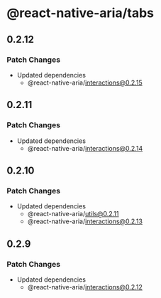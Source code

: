 # @react-native-aria/tabs

## 0.2.12

### Patch Changes

- Updated dependencies
  - @react-native-aria/interactions@0.2.15

## 0.2.11

### Patch Changes

- Updated dependencies
  - @react-native-aria/interactions@0.2.14

## 0.2.10

### Patch Changes

- Updated dependencies
  - @react-native-aria/utils@0.2.11
  - @react-native-aria/interactions@0.2.13

## 0.2.9

### Patch Changes

- Updated dependencies
  - @react-native-aria/interactions@0.2.12

